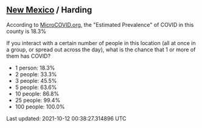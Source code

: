 
## [New Mexico](/united-states/new-mexico) / Harding

According to [MicroCOVID.org](http://microcovid.org),
the "Estimated Prevalence" of COVID in this county is 18.3%

If you interact with a certain number of people in this location
(all at once in a group, or spread out across the day), what is the chance that
1 or more of them has COVID?

- 1 person: 18.3%
- 2 people: 33.3%
- 3 people: 45.5%
- 5 people: 63.6%
- 10 people: 86.8%
- 25 people: 99.4%
- 100 people: 100.0%

Last updated: 2021-10-12 00:38:27.314896 UTC
